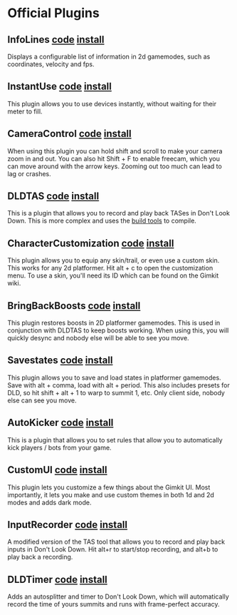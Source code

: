 # Official Plugins

## InfoLines [code](./InfoLines.js) [install](https://thelazysquid.github.io/gimloader/?installUrl=https://raw.githubusercontent.com/TheLazySquid/Gimloader/main/plugins/InfoLines/build/InfoLines.js)

Displays a configurable list of information in 2d gamemodes, such as coordinates, velocity and fps.

## InstantUse [code](./InstantUse.js) [install](https://thelazysquid.github.io/gimloader/?installUrl=https://raw.githubusercontent.com/TheLazySquid/Gimloader/main/plugins/InstantUse.js)

This plugin allows you to use devices instantly, without waiting for their meter to fill.

## CameraControl [code](./CameraControl.js) [install](https://thelazysquid.github.io/gimloader/?installUrl=https://raw.githubusercontent.com/TheLazySquid/Gimloader/main/plugins/CameraControl.js)

When using this plugin you can hold shift and scroll to make your camera zoom in and out. You can also hit Shift + F to enable freecam, which you can move around with the arrow keys. Zooming out too much can lead to lag or crashes.

## DLDTAS [code]('./DLDTAS') [install](https://thelazysquid.github.io/gimloader/?installUrl=https://raw.githubusercontent.com/TheLazySquid/Gimloader/main/plugins/DLDTAS/build/DLDTAS.js)

This is a plugin that allows you to record and play back TASes in Don't Look Down. This is more complex and uses the [build tools]('../buildTools') to compile.

## CharacterCustomization [code]('./CharacterCustomization/build/CharacterCustomization.js') [install](https://thelazysquid.github.io/gimloader/?installUrl=https://raw.githubusercontent.com/TheLazySquid/Gimloader/main/plugins/CharacterCustomization/build/CharacterCustomization.js)

This plugin allows you to equip any skin/trail, or even use a custom skin. This works for any 2d platformer. Hit alt + c to open the customization menu. To use a skin, you'll need its ID which can be found on the Gimkit wiki.

## BringBackBoosts [code](./BringBackBoosts.js) [install](https://thelazysquid.github.io/gimloader/?installUrl=https://raw.githubusercontent.com/TheLazySquid/Gimloader/main/plugins/BringBackBoosts.js)

This plugin restores boosts in 2D platformer gamemodes. This is used in conjunction with DLDTAS to keep boosts working. When using this, you will quickly desync and nobody else will be able to see you move.

## Savestates [code](./Savestates.js) [install](https://thelazysquid.github.io/gimloader/?installUrl=https://raw.githubusercontent.com/TheLazySquid/Gimloader/main/plugins/Savestates.js)

This plugin allows you to save and load states in platformer gamemodes. Save with alt + comma, load with alt + period. This also includes presets for DLD, so hit shift + alt + 1 to warp to summit 1, etc. Only client side, nobody else can see you move.

## AutoKicker [code](./AutoKicker) [install](https://thelazysquid.github.io/gimloader/?installUrl=https://raw.githubusercontent.com/TheLazySquid/Gimloader/main/plugins/AutoKicker/build/AutoKicker.js)

This is a plugin that allows you to set rules that allow you to automatically kick players / bots from your game.

## CustomUI [code](./CustomUI) [install](https://thelazysquid.github.io/gimloader/?installUrl=https://raw.githubusercontent.com/TheLazySquid/Gimloader/main/plugins/CustomUI/build/CustomUI.js)

This plugin lets you customize a few things about the Gimkit UI. Most importantly, it lets you make and use custom themes in both 1d and 2d modes and adds dark mode.

## InputRecorder [code](./InputRecorder) [install](https://thelazysquid.github.io/gimloader/?installUrl=https://raw.githubusercontent.com/TheLazySquid/Gimloader/main/plugins/InputRecorder/build/InputRecorder.js)

A modified version of the TAS tool that allows you to record and play back inputs in Don't Look Down. Hit alt+r to start/stop recording, and alt+b to play back a recording.

## DLDTimer [code](./DLDTimer) [install](https://thelazysquid.github.io/gimloader/?installUrl=https://raw.githubusercontent.com/TheLazySquid/Gimloader/main/plugins/DLDTimer/build/DLDTimer.js)

Adds an autosplitter and timer to Don't Look Down, which will automatically record the time of yours summits and runs with frame-perfect accuracy.